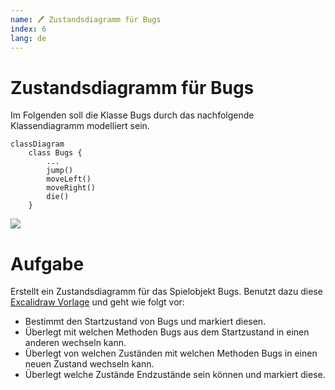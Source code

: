```yaml
---
name: 🖊 Zustandsdiagramm für Bugs
index: 6
lang: de
---
```


# Zustandsdiagramm für Bugs

Im Folgenden soll die Klasse Bugs durch das nachfolgende Klassendiagramm modelliert sein.

```mermaid
classDiagram
    class Bugs {
        ...
        jump()
        moveLeft()
        moveRight()
        die()
    }
```
![](/images/bunny-hop/bugs-zustandsgraph.excalidraw.png)

# Aufgabe

Erstellt ein Zustandsdiagramm für das Spielobjekt Bugs. Benutzt dazu diese [Excalidraw Vorlage](https://excalidraw.com/#json=F9VdGmBJQg4jZnhwVYmvv,9gxQV7ObbZ618ft5-wLW1A) und geht wie folgt vor:

- Bestimmt den Startzustand von Bugs und markiert diesen.
- Überlegt mit welchen Methoden Bugs aus dem Startzustand in einen anderen wechseln kann.
- Überlegt von welchen Zuständen mit welchen Methoden Bugs in einen neuen Zustand wechseln kann.
- Überlegt welche Zustände Endzustände sein können und markiert diese.
